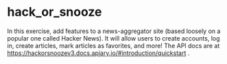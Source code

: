 # hack_or_snooze

In this exercise, add features to a news-aggregator site (based loosely on a popular one called Hacker News). It will allow users to create accounts, log in, create articles, mark articles as favorites, and more!
The API docs are at https://hackorsnoozev3.docs.apiary.io/#introduction/quickstart .
